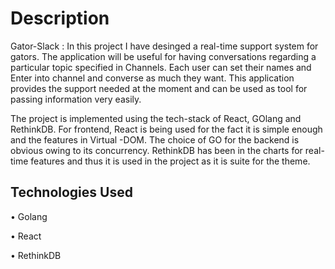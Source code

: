 # Description
Gator-Slack :
In this project I have desinged a real-time support system for gators. The application will be useful for having conversations regarding a particular topic specified in Channels. Each user can set their names and Enter into channel and converse as much they want. This application provides the support needed at the moment and can be used as tool for passing information very easily. 

The project is implemented using the tech-stack of React, GOlang and RethinkDB. For frontend, React is being used for the fact it is simple enough and the features in Virtual -DOM. The choice of GO for the  backend is obvious owing to its concurrency. RethinkDB has been in the charts for real-time features and thus it is used in the project as it is suite for the theme.


## Technologies Used

•	Golang

•	React

•	RethinkDB
